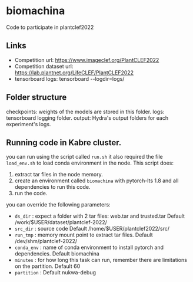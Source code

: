 # biomachina
Code to participate in plantclef2022

## Links

- Competition url: https://www.imageclef.org/PlantCLEF2022
- Competition dataset url: https://lab.plantnet.org/LifeCLEF/PlantCLEF2022
- tensorboard logs: tensorboard --logdir=logs/

## Folder structure

checkpoints: weights of the models are stored in this folder.
logs: tensorboard logging folder.
output: Hydra's output folders for each experiment's logs.


## Running code in Kabre cluster.

you  can run using the script called `run.sh` it also required the file `load_env.sh`
to load conda environment in the node.
This script does:
1. extract tar files in the node memory.
2. create an environment called `biomachina` with pytorch-lts 1.8 and all dependencies to run this code.
3. run the code.

you can override the following parameters:
- `ds_dir` : expect a folder with 2 tar files: web.tar and trusted.tar
        Default /work/$USER/dataset/plantclef-2022/
- `src_dir` : source code
        Default /home/$USER/plantclef2022/src/
- `run_tmp` : memory mount point to extract tar files.
        Default /dev/shm/plantclef-2022/
- `conda_env` : name of conda environment to install pytorch and dependencies.
        Default biomachina
- `minutes` : for how long this task can run, remember there are limitations on the partition.
        Default 60
- `partition` : 
        Default nukwa-debug